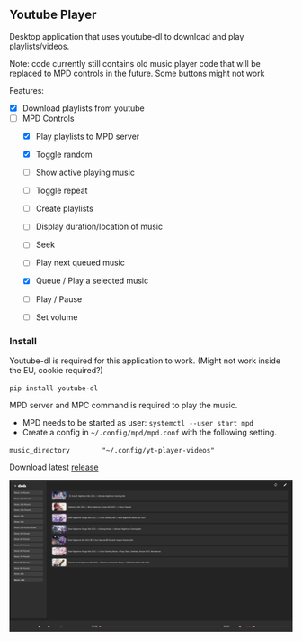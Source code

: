 ## Youtube Player

Desktop application that uses youtube-dl to download and play playlists/videos.

Note: code currently still contains old music player code that will be replaced to MPD controls in the future.
Some buttons might not work

Features:
  - [x] Download playlists from youtube
  - [ ] MPD Controls
    - [x] Play playlists to MPD server
    - [x] Toggle random
    - [ ] Show active playing music
    - [ ] Toggle repeat
    - [ ] Create playlists
    - [ ] Display duration/location of music
    - [ ] Seek
    - [ ] Play next queued music
    - [x] Queue / Play a selected music
    - [ ] Play / Pause
    - [ ] Set volume


### Install

Youtube-dl is required for this application to work. (Might not work inside the EU, cookie required?)

`pip install youtube-dl`

MPD server and MPC command is required to play the music.
- MPD needs to be started as user: `systemctl --user start mpd`
- Create a config in `~/.config/mpd/mpd.conf` with the following setting.

`music_directory		"~/.config/yt-player-videos"`

Download latest [release](https://github.com/myin142/yt-player/releases)

![Preview](preview.png)
